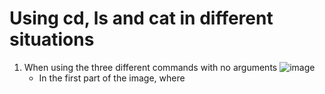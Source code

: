 # Using cd, ls and cat in different situations
1. When using the three different commands with no arguments
   ![image](https://github.com/myxpan/cse15l-lab-reports/assets/146862346/138d62b8-021e-4055-9a0e-318293e9a274)
   - In the first part of the image, where 
